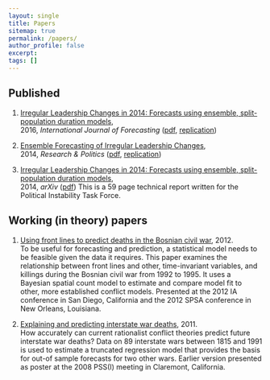 ```yaml
---
layout: single
title: Papers
sitemap: true
permalink: /papers/
author_profile: false
excerpt:
tags: []
---
```


## Published 

1. [Irregular Leadership Changes in 2014: Forecasts using ensemble, split-population duration models](http://www.sciencedirect.com/science/article/pii/S0169207015000485), 
<br> 2016, *International Journal of Forecasting* 
([pdf](https://dl.dropboxusercontent.com/u/46758293/papers/ijf-ilc2014.pdf), [replication](https://github.com/andybega/ijf-ilc2014))

2. [Ensemble Forecasting of Irregular Leadership Changes](http://rap.sagepub.com/content/1/3/2053168014557511),
<br> 2014, *Research &amp; Politics* ([pdf](https://dl.dropboxusercontent.com/u/46758293/papers/rap-ensembe-forecasting.pdf), [replication](https://github.com/andybega/rap-ensemble-forecasting))

3. [Irregular Leadership Changes in 2014: Forecasts using ensemble, split-population duration models](http://arxiv.org/abs/1409.7105),
<br> 2014, *arXiv* ([pdf](http://arxiv.org/pdf/1409.7105v1.pdf))
This is a 59 page technical report written for the Political Instability Task Force.

## Working (in theory) papers

1. [Using front lines to predict deaths in the Bosnian civil war](http://dl.dropbox.com/u/46758293/papers/AndyBeger_Bosnia.pdf), 2012.
<br> To be useful for forecasting and prediction, a statistical model needs to be feasible given the data it requires. This paper examines the relationship between front lines and other, time-invariant variables, and killings during the Bosnian civil war from 1992 to 1995. It uses a Bayesian spatial count model to estimate and compare model fit to other, more established conflict models.
Presented at the 2012 IA conference in San Diego, California and the 2012 SPSA conference in New Orleans, Louisiana.

2. [Explaining and predicting interstate war deaths](http://dl.dropbox.com/u/46758293/papers/ABeger_WarFatalities.pdf), 2011.
<br> How accurately can current rationalist conflict theories predict future interstate war deaths? Data on 89 interstate wars between 1815 and 1991 is used to estimate a truncated regression model that provides the basis for out-of sample forecasts for two other wars.
Earlier version presented as poster at the 2008 PSS(I) meeting in Claremont, California.